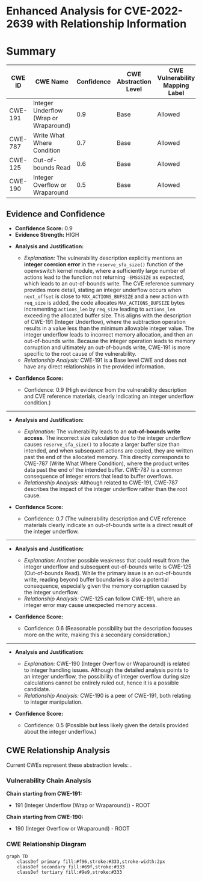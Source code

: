 # Enhanced Analysis for CVE-2022-2639 with Relationship Information

# Summary
| CWE ID | CWE Name | Confidence | CWE Abstraction Level | CWE Vulnerability Mapping Label | CWE-Vulnerability Mapping Notes |
|---|---|---|---|---|---|
| CWE-191 | Integer Underflow (Wrap or Wraparound) | 0.9 | Base | Allowed | Primary CWE |
| CWE-787 | Write What Where Condition | 0.7 | Base | Allowed | Secondary Candidate |
| CWE-125 | Out-of-bounds Read | 0.6 | Base | Allowed | Secondary Candidate |
| CWE-190 | Integer Overflow or Wraparound | 0.5 | Base | Allowed | Secondary Candidate |

## Evidence and Confidence

*   **Confidence Score:** 0.9
*   **Evidence Strength:** HIGH

- **Analysis and Justification:**  
  - *Explanation:* The vulnerability description explicitly mentions an **integer coercion error** in the `reserve_sfa_size()` function of the openvswitch kernel module, where a sufficiently large number of actions lead to the function not returning `-EMSGSIZE` as expected, which leads to an out-of-bounds write. The CVE reference summary provides more detail, stating an integer underflow occurs when `next_offset` is close to `MAX_ACTIONS_BUFSIZE` and a new action with `req_size` is added, the code allocates `MAX_ACTIONS_BUFSIZE` bytes incrementing `actions_len` by `req_size` leading to `actions_len` exceeding the allocated buffer size. This aligns with the description of CWE-191 (Integer Underflow), where the subtraction operation results in a value less than the minimum allowable integer value. The integer underflow leads to incorrect memory allocation, and then an out-of-bounds write. Because the integer operation leads to memory corruption and ultimately an out-of-bounds write, CWE-191 is more specific to the root cause of the vulnerability.
  - *Relationship Analysis:* CWE-191 is a Base level CWE and does not have any direct relationships in the provided information.

- **Confidence Score:**  
  - Confidence: 0.9 (High evidence from the vulnerability description and CVE reference materials, clearly indicating an integer underflow condition.)

---
- **Analysis and Justification:**  
  - *Explanation:* The vulnerability leads to an **out-of-bounds write access**. The incorrect size calculation due to the integer underflow causes `reserve_sfa_size()` to allocate a larger buffer size than intended, and when subsequent actions are copied, they are written past the end of the allocated memory. This directly corresponds to CWE-787 (Write What Where Condition), where the product writes data past the end of the intended buffer. CWE-787 is a common consequence of integer errors that lead to buffer overflows.
  - *Relationship Analysis:* Although related to CWE-191, CWE-787 describes the impact of the integer underflow rather than the root cause.

- **Confidence Score:**  
  - Confidence: 0.7 (The vulnerability description and CVE reference materials clearly indicate an out-of-bounds write is a direct result of the integer underflow.

---

- **Analysis and Justification:**  
  - *Explanation:* Another possible weakness that could result from the integer underflow and subsequent out-of-bounds write is CWE-125 (Out-of-bounds Read). While the primary issue is an out-of-bounds write, reading beyond buffer boundaries is also a potential consequence, especially given the memory corruption caused by the integer underflow.
  - *Relationship Analysis:* CWE-125 can follow CWE-191, where an integer error may cause unexpected memory access.

- **Confidence Score:**  
  - Confidence: 0.6 (Reasonable possibility but the description focuses more on the write, making this a secondary consideration.)

---

- **Analysis and Justification:**  
  - *Explanation:* CWE-190 (Integer Overflow or Wraparound) is related to integer handling issues. Although the detailed analysis points to an integer underflow, the possibility of integer overflow during size calculations cannot be entirely ruled out, hence it is a possible candidate.
  - *Relationship Analysis:* CWE-190 is a peer of CWE-191, both relating to integer manipulation.

- **Confidence Score:**  
  - Confidence: 0.5 (Possible but less likely given the details provided about the integer underflow.)


## CWE Relationship Analysis

Current CWEs represent these abstraction levels: .


### Vulnerability Chain Analysis

**Chain starting from CWE-191:**
- 191 (Integer Underflow (Wrap or Wraparound)) - ROOT


**Chain starting from CWE-190:**
- 190 (Integer Overflow or Wraparound) - ROOT



### CWE Relationship Diagram

```mermaid
graph TD
    classDef primary fill:#f96,stroke:#333,stroke-width:2px
    classDef secondary fill:#69f,stroke:#333
    classDef tertiary fill:#9e9,stroke:#333
```
